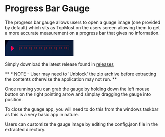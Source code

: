 # Progress Bar Gauge

The progress bar gauge allows users to open a guage image (one provided by default) which sits as TopMost on the users screen allowing them to get a more accurate measurement on a progress bar that gives no information.

![image](./img/Progress%20Bar%20Gauge%20screenshot.png)

Simply download the latest release found in [releases](/releases)

** * NOTE - User may need to 'Unblock' the zip archive before extracting the contents otherwise the application may not run. **

Once running you can grab the gauge by holding down the left mouse button on the right pointing arrow and simplay dragging the gauge into position.

To close the guage app, you will need to do this from the windows taskbar as this is a very basic app in nature.

Users can customize the gauge image by editing the config.json file in the extracted directory.
